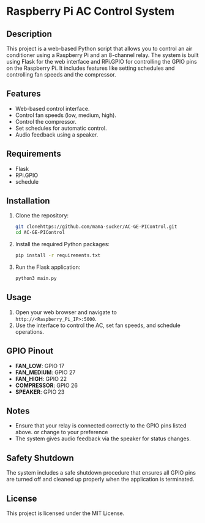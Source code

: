 # Raspberry Pi AC Control System

## Description
This project is a web-based Python script that allows you to control an air conditioner using a Raspberry Pi and an 8-channel relay. The system is built using Flask for the web interface and RPi.GPIO for controlling the GPIO pins on the Raspberry Pi. It includes features like setting schedules and controlling fan speeds and the compressor.

## Features
- Web-based control interface.
- Control fan speeds (low, medium, high).
- Control the compressor.
- Set schedules for automatic control.
- Audio feedback using a speaker.

## Requirements
- Flask
- RPi.GPIO
- schedule

## Installation
1. Clone the repository:
    ```bash
    git clonehttps://github.com/mama-sucker/AC-GE-PIControl.git
    cd AC-GE-PIControl
    ```

2. Install the required Python packages:
    ```bash
    pip install -r requirements.txt
    ```

3. Run the Flask application:
    ```bash
    python3 main.py
    ```

## Usage
1. Open your web browser and navigate to `http://<Raspberry_Pi_IP>:5000`.
2. Use the interface to control the AC, set fan speeds, and schedule operations.

## GPIO Pinout
- **FAN_LOW**: GPIO 17
- **FAN_MEDIUM**: GPIO 27
- **FAN_HIGH**: GPIO 22
- **COMPRESSOR**: GPIO 26
- **SPEAKER**: GPIO 23

## Notes
- Ensure that your relay is connected correctly to the GPIO pins listed above. or change to your preference
- The system gives audio feedback via the speaker for status changes.

## Safety Shutdown
The system includes a safe shutdown procedure that ensures all GPIO pins are turned off and cleaned up properly when the application is terminated.

## License
This project is licensed under the MIT License.
